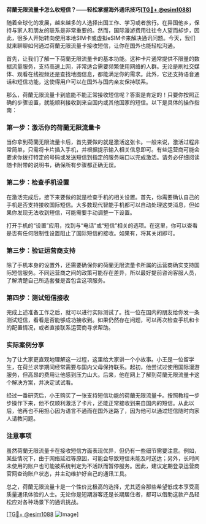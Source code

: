 **荷蘭无限流量卡怎么收短信？——轻松掌握海外通讯技巧[[TG💪+ @esim1088](https://t.me/s/esim1088)]**

随着全球化的发展，越来越多的人选择出国工作、学习或者旅行。在异国他乡，保持与家人和朋友的联系是非常重要的。然而，国际漫游费用往往令人望而却步，因此，很多人开始转向使用本地SIM卡或虚拟eSIM卡来解决通讯问题。今天，我们就来聊聊如何通过荷蘭无限流量卡接收短信，让你在国外也能轻松沟通。

首先，让我们了解一下荷蘭无限流量卡的基本功能。这种卡片通常提供不限量的数据流量服务，支持高速上网，非常适合需要频繁使用网络的人群。无论是刷社交媒体、观看在线视频还是查找地图信息，都能满足你的需求。此外，它还支持语音通话和短信功能，这使得用户可以在国外与国内亲友保持联系。

那么，荷蘭无限流量卡到底能不能正常接收短信呢？答案是肯定的！只要你按照正确的步骤设置，就能顺利接收到来自国内或其他国家的短信。以下是具体的操作指南：

### 第一步：激活你的荷蘭无限流量卡

当你拿到荷蘭无限流量卡后，首先要做的就是激活这张卡。一般来说，激活过程非常简单，只需将卡片插入手机，并根据提示输入相关信息即可。有些运营商可能会要求你拨打特定的号码或发送短信到指定的服务端口以完成激活。请务必仔细阅读随卡附带的说明书，确保所有步骤都正确无误。

### 第二步：检查手机设置

在激活完成后，接下来要做的就是检查手机的相关设置。首先，你需要确认自己的手机是否支持接收国际短信。大多数现代智能手机都可以自动处理这类消息，但如果你发现无法收到短信，可能需要手动调整一下设置。

打开手机的“设置”应用，找到与“电话”或“短信”相关的选项。在这里，你可以查看是否有任何限制性设置阻止了国际短信的接收。如果有，将其关闭即可。

### 第三步：验证运营商支持

除了手机本身的设置外，还需要确保你的荷蘭无限流量卡所属的运营商确实支持国际短信服务。不同运营商之间的政策可能存在差异，所以最好提前咨询客服人员，了解清楚自己所选套餐是否包含这项服务。

### 第四步：测试短信接收

完成上述准备工作之后，就可以进行实际测试了。找一位在国内的朋友给你发一条测试短信，看看是否能够成功接收到。如果仍然存在问题，可以再次检查手机和卡的配置情况，或者直接联系运营商寻求帮助。

### 实际案例分享

为了让大家更直观地理解这一过程，这里给大家讲一个小故事。小王是一位留学生，在荷兰求学期间经常需要与国内父母保持联系。起初，他尝试过使用国际漫游服务，但高昂的费用让他感到压力山大。后来，他在网上了解到荷蘭无限流量卡这个解决方案，并决定试试看。

经过一番研究后，小王购买了一张支持短信功能的荷蘭无限流量卡。按照教程一步步操作下来，他不仅顺利激活了卡片，还能正常接收到来自国内的短信。从此以后，他再也不用担心因为语言不通而在国外迷路了，因为他可以通过短信随时向家人请教问题。

### 注意事项

虽然荷蘭无限流量卡在接收短信方面表现优异，但仍有一些细节需要注意。例如，某些情况下，由于网络延迟等原因，可能会导致短信未能及时送达；另外，长时间未使用的账户也可能被系统判定为不活跃而暂停服务。因此，建议定期登录运营商官网查询账户状态，并主动维护好自己的通讯工具。

总之，荷蘭无限流量卡是一个性价比极高的选择，尤其适合那些希望低成本享受高质量通讯体验的人士。无论你是短期游客还是长期居住者，都可以借助这款产品轻松应对各种场景下的通讯挑战。

[[TG💪+ @esim1088](https://t.me/s/esim1088) ![Image](https://i.postimg.cc/4NQfJmqS/Snipaste-2025-05-13-00-14-12.png)]